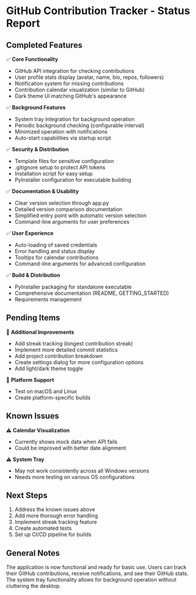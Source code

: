 # GitHub Contribution Tracker - Status Report

## Completed Features

✅ **Core Functionality**
- GitHub API integration for checking contributions
- User profile stats display (avatar, name, bio, repos, followers)
- Notification system for missing contributions
- Contribution calendar visualization (similar to GitHub)
- Dark theme UI matching GitHub's appearance

✅ **Background Features**
- System tray integration for background operation
- Periodic background checking (configurable interval)
- Minimized operation with notifications
- Auto-start capabilities via startup script

✅ **Security & Distribution**
- Template files for sensitive configuration
- .gitignore setup to protect API tokens
- Installation script for easy setup
- PyInstaller configuration for executable building

✅ **Documentation & Usability**
- Clear version selection through app.py
- Detailed version comparison documentation
- Simplified entry point with automatic version selection
- Command-line arguments for user preferences

✅ **User Experience**
- Auto-loading of saved credentials
- Error handling and status display
- Tooltips for calendar contributions
- Command-line arguments for advanced configuration

✅ **Build & Distribution**
- PyInstaller packaging for standalone executable
- Comprehensive documentation (README, GETTING_STARTED)
- Requirements management

## Pending Items

🔄 **Additional Improvements**
- Add streak tracking (longest contribution streak)
- Implement more detailed commit statistics
- Add project contribution breakdown
- Create settings dialog for more configuration options
- Add light/dark theme toggle

🔄 **Platform Support**
- Test on macOS and Linux
- Create platform-specific builds

## Known Issues

⚠️ **Calendar Visualization**
- Currently shows mock data when API fails
- Could be improved with better date alignment

⚠️ **System Tray**
- May not work consistently across all Windows versions
- Needs more testing on various OS configurations

## Next Steps

1. Address the known issues above
2. Add more thorough error handling
3. Implement streak tracking feature
4. Create automated tests
5. Set up CI/CD pipeline for builds

## General Notes

The application is now functional and ready for basic use. Users can track their GitHub contributions, receive notifications, and see their GitHub stats. The system tray functionality allows for background operation without cluttering the desktop.
